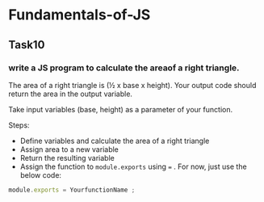 # Fundamentals-of-JS
## Task10
### write a JS program to calculate the areaof a right triangle.

The area of a right triangle is (½ x base x height).
Your output code should return the area in the output variable.

Take input variables (base, height) as a parameter of your function.

Steps:
- Define variables and calculate the area of a right triangle
- Assign area to a new variable
- Return the resulting variable
- Assign the function to `module.exports` using `=` . For now, just use the below code:

```js
module.exports = YourfunctionName ;
```
